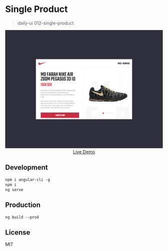 # Single Product
> daily-ui 012-single-product

<p align="center">
  <a href="http://single-product.raincal.top">
    <img src="./012-single-product.jpg"/>
    <br />
    Live Demo
  </a>
</p>

## Development

```shell
npm i angular-cli -g
npm i
ng serve
```

## Production
```
ng build --prod
```

## License
MIT
